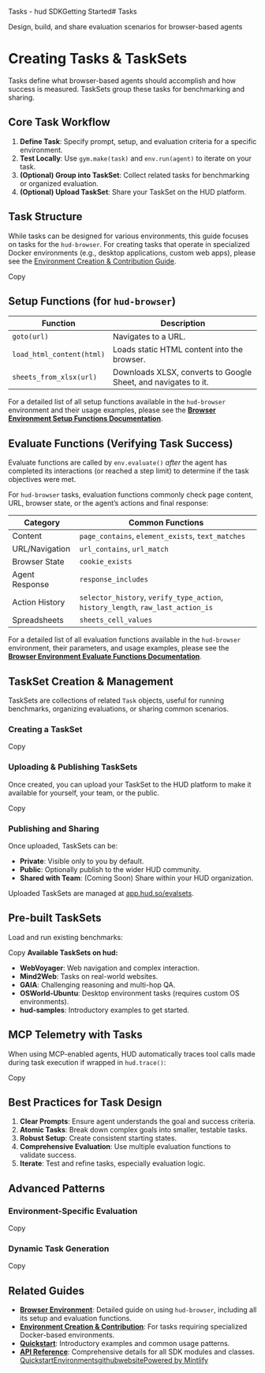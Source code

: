 Tasks - hud SDKGetting Started# Tasks

Design, build, and share evaluation scenarios for browser-based agents

# [​](https://docs.hud.so/task-creation#creating-tasks-%26-tasksets)Creating Tasks & TaskSets

Tasks define what browser-based agents should accomplish and how success is measured. TaskSets group these tasks for benchmarking and sharing.

## [​](https://docs.hud.so/task-creation#core-task-workflow)Core Task Workflow

1. **Define Task**: Specify prompt, setup, and evaluation criteria for a specific environment.
2. **Test Locally**: Use `gym.make(task)` and `env.run(agent)` to iterate on your task.
3. **(Optional) Group into TaskSet**: Collect related tasks for benchmarking or organized evaluation.
4. **(Optional) Upload TaskSet**: Share your TaskSet on the HUD platform.

## [​](https://docs.hud.so/task-creation#task-structure)Task Structure

While tasks can be designed for various environments, this guide focuses on tasks for the `hud-browser`.
For creating tasks that operate in specialized Docker environments (e.g., desktop applications, custom web apps), please see the [Environment Creation & Contribution Guide](https://docs.hud.so/environment-creation).

Copy

## [​](https://docs.hud.so/task-creation#setup-functions-for-hud-browser)Setup Functions (for `hud-browser`)

| Function | Description |
| --- | --- |
| `goto(url)` | Navigates to a URL. |
| `load_html_content(html)` | Loads static HTML content into the browser. |
| `sheets_from_xlsx(url)` | Downloads XLSX, converts to Google Sheet, and navigates to it. |

For a detailed list of all setup functions available in the `hud-browser` environment and their usage examples, please see the **[Browser Environment Setup Functions Documentation](https://docs.hud.so/environments/browser#setup-functions)**.

## [​](https://docs.hud.so/task-creation#evaluate-functions-verifying-task-success)Evaluate Functions (Verifying Task Success)

Evaluate functions are called by `env.evaluate()` *after* the agent has completed its interactions (or reached a step limit) to determine if the task objectives were met.

For `hud-browser` tasks, evaluation functions commonly check page content, URL, browser state, or the agent’s actions and final response:

| Category | Common Functions |
| --- | --- |
| Content | `page_contains`, `element_exists`, `text_matches` |
| URL/Navigation | `url_contains`, `url_match` |
| Browser State | `cookie_exists` |
| Agent Response | `response_includes` |
| Action History | `selector_history`, `verify_type_action`, `history_length`, `raw_last_action_is` |
| Spreadsheets | `sheets_cell_values` |

For a detailed list of all evaluation functions available in the `hud-browser` environment, their parameters, and usage examples, please see the **[Browser Environment Evaluate Functions Documentation](https://docs.hud.so/environments/browser#evaluate-functions)**.

## [​](https://docs.hud.so/task-creation#taskset-creation-%26-management)TaskSet Creation & Management

TaskSets are collections of related `Task` objects, useful for running benchmarks, organizing evaluations, or sharing common scenarios.

### [​](https://docs.hud.so/task-creation#creating-a-taskset)Creating a TaskSet

Copy

### [​](https://docs.hud.so/task-creation#uploading-%26-publishing-tasksets)Uploading & Publishing TaskSets

Once created, you can upload your TaskSet to the HUD platform to make it available for yourself, your team, or the public.

Copy

### [​](https://docs.hud.so/task-creation#publishing-and-sharing)Publishing and Sharing

Once uploaded, TaskSets can be:

- **Private**: Visible only to you by default.
- **Public**: Optionally publish to the wider HUD community.
- **Shared with Team**: (Coming Soon) Share within your HUD organization.

Uploaded TaskSets are managed at [app.hud.so/evalsets](https://app.hud.so/evalsets).

## [​](https://docs.hud.so/task-creation#pre-built-tasksets)Pre-built TaskSets

Load and run existing benchmarks:

Copy
**Available TaskSets on hud:**

- **WebVoyager**: Web navigation and complex interaction.
- **Mind2Web**: Tasks on real-world websites.
- **GAIA**: Challenging reasoning and multi-hop QA.
- **OSWorld-Ubuntu**: Desktop environment tasks (requires custom OS environments).
- **hud-samples**: Introductory examples to get started.

## [​](https://docs.hud.so/task-creation#mcp-telemetry-with-tasks)MCP Telemetry with Tasks

When using MCP-enabled agents, HUD automatically traces tool calls made during task execution if wrapped in `hud.trace()`:

Copy

## [​](https://docs.hud.so/task-creation#best-practices-for-task-design)Best Practices for Task Design

1. **Clear Prompts**: Ensure agent understands the goal and success criteria.
2. **Atomic Tasks**: Break down complex goals into smaller, testable tasks.
3. **Robust Setup**: Create consistent starting states.
4. **Comprehensive Evaluation**: Use multiple evaluation functions to validate success.
5. **Iterate**: Test and refine tasks, especially evaluation logic.

## [​](https://docs.hud.so/task-creation#advanced-patterns)Advanced Patterns

### [​](https://docs.hud.so/task-creation#environment-specific-evaluation)Environment-Specific Evaluation

Copy

### [​](https://docs.hud.so/task-creation#dynamic-task-generation)Dynamic Task Generation

Copy

## [​](https://docs.hud.so/task-creation#related-guides)Related Guides

- **[Browser Environment](https://docs.hud.so/environments/browser)**: Detailed guide on using `hud-browser`, including all its setup and evaluation functions.
- **[Environment Creation & Contribution](https://docs.hud.so/environment-creation)**: For tasks requiring specialized Docker-based environments.
- **[Quickstart](https://docs.hud.so/quickstart)**: Introductory examples and common usage patterns.
- **[API Reference](https://docs.hud.so/api-reference)**: Comprehensive details for all SDK modules and classes.
[Quickstart](https://docs.hud.so/quickstart)[Environments](https://docs.hud.so/environment-creation)[github](https://github.com/hud-evals/hud-sdk)[website](https://hud.so)[Powered by Mintlify](https://mintlify.com/preview-request?utm_campaign=poweredBy&utm_medium=referral&utm_source=docs.hud.so)

